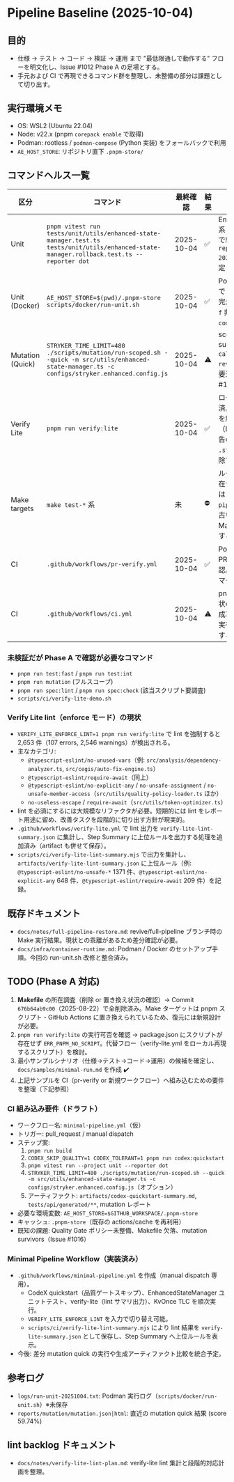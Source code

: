 # Pipeline Baseline (2025-10-04)

## 目的
- 仕様 → テスト → コード → 検証 → 運用 まで "最低限通しで動作する" フローを明文化し、Issue #1012 Phase A の足場とする。
- 手元および CI で再現できるコマンド群を整理し、未整備の部分は課題として切り出す。

## 実行環境メモ
- OS: WSL2 (Ubuntu 22.04)
- Node: v22.x (pnpm `corepack enable` で取得)
- Podman: rootless / `podman-compose` (Python 実装) をフォールバックで利用
- `AE_HOST_STORE`: リポジトリ直下 `.pnpm-store/`

## コマンドヘルス一覧
| 区分 | コマンド | 最終確認 | 結果 | 備考 |
|------|----------|----------|------|------|
| Unit | `pnpm vitest run tests/unit/utils/enhanced-state-manager.test.ts tests/unit/utils/enhanced-state-manager.rollback.test.ts --reporter dot` | 2025-10-04 | ✅ | EnhancedStateManager 系 49 ケースがローカルで緑化。ログは `reports/unit-20251004.log` に保存予定 (TODO)。 |
| Unit (Docker) | `AE_HOST_STORE=$(pwd)/.pnpm-store scripts/docker/run-unit.sh` | 2025-10-04 | ✅ | Podman フォールバックで 83 ケースが約 45s で完走。`podman compose -f` 非対応時は `podman-compose` に自動切替。 |
| Mutation (Quick) | `STRYKER_TIME_LIMIT=480 ./scripts/mutation/run-scoped.sh --quick -m src/utils/enhanced-state-manager.ts -c configs/stryker.enhanced.config.js` | 2025-10-04 | ⚠️ | score 59.74% / survived 184。`calculateChecksum` / `reviveEntryData` 周辺が要追加テスト (Issue #1016)。 |
| Verify Lite | `pnpm run verify:lite` | 2025-10-04 | ✅ | ローカルスクリプト追加済。TypeScript エラーを解消し exit 0 を確認（lint は非強制のため警告のみ出力）。実行前に `.stryker-tmp` を自動削除するよう対応。 |
| Make targets | `make test-*` 系 | 未 | ⛔ | ルートに Makefile が存在せず、直近のテーブルは `docs/notes/full-pipeline-restore.md` の古い情報。Phase A で Makefile 復元可否を調査する。 |
| CI | `.github/workflows/pr-verify.yml` | 2025-10-04 | ✅ | Podman cache 導入の PR #1014 でローカル確認。CI 側での成功は PR マージ後に要確認。 |
| CI | `.github/workflows/ci.yml` | 2025-10-04 | ⚠️ | pnpm cache を追加。現状の main ブランチでの成功状況は未確認。CI 再実行後にログをレビューする。 |

### 未検証だが Phase A で確認が必要なコマンド
- `pnpm run test:fast` / `pnpm run test:int`
- `pnpm run mutation` (フルスコープ)
- `pnpm run spec:lint` / `pnpm run spec:check` (該当スクリプト要調査)
- `scripts/ci/verify-lite-demo.sh`

### Verify Lite lint（enforce モード）の現状
- `VERIFY_LITE_ENFORCE_LINT=1 pnpm run verify:lite` で lint を強制すると 2,653 件（107 errors, 2,546 warnings）が検出される。
- 主なカテゴリ:
  - `@typescript-eslint/no-unused-vars`（例: `src/analysis/dependency-analyzer.ts`, `src/cegis/auto-fix-engine.ts`）
  - `@typescript-eslint/require-await`（同上）
  - `@typescript-eslint/no-explicit-any` / `no-unsafe-assignment` / `no-unsafe-member-access`（`src/utils/quality-policy-loader.ts` ほか）
  - `no-useless-escape` / `require-await`（`src/utils/token-optimizer.ts`）
- lint を必須にするには大規模なリファクタが必要。短期的には lint をレポート用途に留め、改善タスクを段階的に切り出す方針が現実的。
- `.github/workflows/verify-lite.yml` で lint 出力を `verify-lite-lint-summary.json` に集計し、Step Summary に上位ルールを出力する処理を追加済み（artifact も併せて保存）。
- `scripts/ci/verify-lite-lint-summary.mjs` で出力を集計し、`artifacts/verify-lite-lint-summary.json` に上位ルール（例: `@typescript-eslint/no-unsafe-*` 1371 件、`@typescript-eslint/no-explicit-any` 648 件、`@typescript-eslint/require-await` 209 件）を記録。

## 既存ドキュメント
- `docs/notes/full-pipeline-restore.md`: revive/full-pipeline ブランチ時の Make 実行結果。現状との乖離があるため差分確認が必要。
- `docs/infra/container-runtime.md`: Podman / Docker のセットアップ手順。今回の run-unit.sh 改修と整合済み。

## TODO (Phase A 対応)
1. **Makefile** の所在調査（削除 or 置き換え状況の確認）→ Commit `676b64ab9c00`（2025-08-22）で全削除済み。Make ターゲットは pnpm スクリプト・GitHub Actions に置き換えられているため、復元には新規設計が必要。
2. `pnpm run verify:lite` の実行可否を確認 → package.json にスクリプトが存在せず `ERR_PNPM_NO_SCRIPT`。代替フロー（verify-lite.yml をローカル再現するスクリプト）を検討。
3. 最小サンプルシナリオ（仕様→テスト→コード→運用）の候補を確定し、`docs/samples/minimal-run.md` を作成 ✔️
4. 上記サンプルを CI（pr-verify or 新規ワークフロー）へ組み込むための要件を整理（下記参照）

### CI 組み込み要件（ドラフト）
- ワークフロー名: `minimal-pipeline.yml`（仮）
- トリガー: pull_request / manual dispatch
- ステップ案:
  1. `pnpm run build`
  2. `CODEX_SKIP_QUALITY=1 CODEX_TOLERANT=1 pnpm run codex:quickstart`
  3. `pnpm vitest run --project unit --reporter dot`
  4. `STRYKER_TIME_LIMIT=480 ./scripts/mutation/run-scoped.sh --quick -m src/utils/enhanced-state-manager.ts -c configs/stryker.enhanced.config.js`（オプション）
  5. アーティファクト: `artifacts/codex-quickstart-summary.md`, `tests/api/generated/**`, mutation レポート
- 必要な環境変数: `AE_HOST_STORE=$GITHUB_WORKSPACE/.pnpm-store`
- キャッシュ: `.pnpm-store`（既存の actions/cache を再利用）
- 既知の課題: Quality Gate ポリシー未整備、Makefile 欠落、mutation survivors（Issue #1016）

### Minimal Pipeline Workflow（実装済み）
- `.github/workflows/minimal-pipeline.yml` を作成（manual dispatch 専用）。
  - CodeX quickstart（品質ゲートスキップ）、EnhancedStateManager ユニットテスト、verify-lite（lint サマリ出力）、KvOnce TLC を順次実行。
  - `VERIFY_LITE_ENFORCE_LINT` を入力で切り替え可能。
  - `scripts/ci/verify-lite-lint-summary.mjs` により lint 結果を `verify-lite-summary.json` として保存し、Step Summary へ上位ルールを表示。
- 今後: 差分 mutation quick の実行や生成アーティファクト比較を統合予定。

## 参考ログ
- `logs/run-unit-20251004.txt`: Podman 実行ログ（`scripts/docker/run-unit.sh`）※未保存
- `reports/mutation/mutation.json|html`: 直近の mutation quick 結果 (score 59.74%)

## lint backlog ドキュメント
- `docs/notes/verify-lite-lint-plan.md`: verify-lite lint 集計と段階的対応計画を整理。
